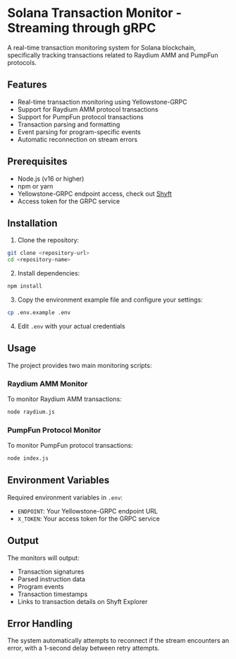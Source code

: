 # Solana Transaction Monitor - Streaming through gRPC

A real-time transaction monitoring system for Solana blockchain, specifically tracking transactions related to Raydium AMM and PumpFun protocols.

## Features

- Real-time transaction monitoring using Yellowstone-GRPC
- Support for Raydium AMM protocol transactions
- Support for PumpFun protocol transactions
- Transaction parsing and formatting
- Event parsing for program-specific events
- Automatic reconnection on stream errors

## Prerequisites

- Node.js (v16 or higher)
- npm or yarn
- Yellowstone-GRPC endpoint access, check out [Shyft](https://shyft.to/)
- Access token for the GRPC service

## Installation

1. Clone the repository:
```bash
git clone <repository-url>
cd <repository-name>
```

2. Install dependencies:
```bash
npm install
```

3. Copy the environment example file and configure your settings:
```bash
cp .env.example .env
```

4. Edit `.env` with your actual credentials

## Usage

The project provides two main monitoring scripts:

### Raydium AMM Monitor

To monitor Raydium AMM transactions:
```bash
node raydium.js
```

### PumpFun Protocol Monitor

To monitor PumpFun protocol transactions:
```bash
node index.js
```

## Environment Variables

Required environment variables in `.env`:

- `ENDPOINT`: Your Yellowstone-GRPC endpoint URL
- `X_TOKEN`: Your access token for the GRPC service

## Output

The monitors will output:
- Transaction signatures
- Parsed instruction data
- Program events
- Transaction timestamps
- Links to transaction details on Shyft Explorer

## Error Handling

The system automatically attempts to reconnect if the stream encounters an error, with a 1-second delay between retry attempts.
